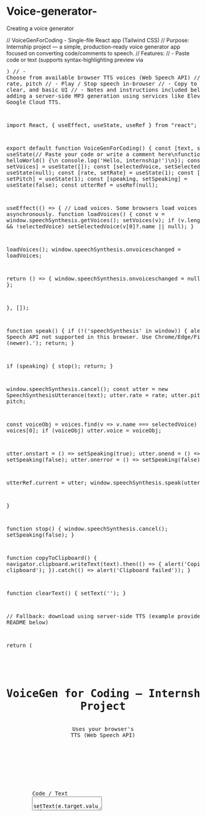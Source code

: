 # Voice-generator-
Creating a voice generator 

// VoiceGenForCoding - Single-file React app (Tailwind CSS) // Purpose: Internship project — a simple, production-ready voice generator app focused on converting code/comments to speech. // Features: // - Paste code or text (supports syntax-highlighting preview via <pre>) // - Choose from available browser TTS voices (Web Speech API) // - Configure rate, pitch // - Play / Stop speech in-browser // - Copy to clipboard, clear, and basic UI // - Notes and instructions included below for adding a server-side MP3 generation using services like ElevenLabs or Google Cloud TTS.

import React, { useEffect, useState, useRef } from "react";

export default function VoiceGenForCoding() { const [text, setText] = useState(// Paste your code or write a comment here\nfunction helloWorld() {\n  console.log('Hello, internship!')\n}); const [voices, setVoices] = useState([]); const [selectedVoice, setSelectedVoice] = useState(null); const [rate, setRate] = useState(1); const [pitch, setPitch] = useState(1); const [speaking, setSpeaking] = useState(false); const utterRef = useRef(null);

useEffect(() => { // Load voices. Some browsers load voices asynchronously. function loadVoices() { const v = window.speechSynthesis.getVoices(); setVoices(v); if (v.length && !selectedVoice) setSelectedVoice(v[0]?.name || null); }

loadVoices();
window.speechSynthesis.onvoiceschanged = loadVoices;

return () => {
  window.speechSynthesis.onvoiceschanged = null;
};

}, []);

function speak() { if (!('speechSynthesis' in window)) { alert('Web Speech API not supported in this browser. Use Chrome/Edge/Firefox (newer).'); return; }

if (speaking) {
  stop();
  return;
}

window.speechSynthesis.cancel();
const utter = new SpeechSynthesisUtterance(text);
utter.rate = rate;
utter.pitch = pitch;

const voiceObj = voices.find(v => v.name === selectedVoice) || voices[0];
if (voiceObj) utter.voice = voiceObj;

utter.onstart = () => setSpeaking(true);
utter.onend = () => setSpeaking(false);
utter.onerror = () => setSpeaking(false);

utterRef.current = utter;
window.speechSynthesis.speak(utter);

}

function stop() { window.speechSynthesis.cancel(); setSpeaking(false); }

function copyToClipboard() { navigator.clipboard.writeText(text).then(() => { alert('Copied to clipboard'); }).catch(() => alert('Clipboard failed')); }

function clearText() { setText(''); }

// Fallback: download using server-side TTS (example provided in README below)

return ( <div className="min-h-screen bg-slate-50 flex items-start justify-center p-6"> <div className="w-full max-w-4xl bg-white rounded-2xl shadow-md p-6"> <header className="flex items-center justify-between mb-4"> <h1 className="text-2xl font-semibold">VoiceGen for Coding — Internship Project</h1> <div className="text-sm text-slate-500">Uses your browser's TTS (Web Speech API)</div> </header>

<main className="grid grid-cols-1 md:grid-cols-2 gap-6">
      <section>
        <label className="block text-sm font-medium text-slate-700 mb-2">Code / Text</label>
        <textarea
          value={text}
          onChange={e => setText(e.target.value)}
          rows={16}
          className="w-full p-3 border rounded-lg font-mono text-sm bg-slate-50"
        />

        <div className="flex gap-2 mt-3">
          <button onClick={speak} className="px-4 py-2 rounded-md shadow-sm bg-indigo-600 text-white">
            {speaking ? 'Stop' : 'Play'}
          </button>
          <button onClick={copyToClipboard} className="px-4 py-2 rounded-md border">Copy</button>
          <button onClick={clearText} className="px-4 py-2 rounded-md border">Clear</button>
        </div>

        <div className="mt-4 text-xs text-slate-500">
          Tip: Add short comments or a clean narration line above code to make the spoken output clearer for listeners.
        </div>
      </section>

      <aside>
        <label className="block text-sm font-medium text-slate-700 mb-2">Voice</label>
        <select
          value={selectedVoice || ''}
          onChange={e => setSelectedVoice(e.target.value)}
          className="w-full p-2 border rounded-md mb-3"
        >
          {voices.length === 0 && <option>Loading voices...</option>}
          {voices.map((v, i) => (
            <option key={i} value={v.name}>{v.name} — {v.lang}{v.default ? ' (default)' : ''}</option>
          ))}
        </select>

        <div className="mt-2">
          <label className="block text-sm">Rate: {rate.toFixed(1)}</label>
          <input type="range" min="0.5" max="2" step="0.1" value={rate} onChange={e => setRate(parseFloat(e.target.value))} />
        </div>

        <div className="mt-2">
          <label className="block text-sm">Pitch: {pitch.toFixed(1)}</label>
          <input type="range" min="0.5" max="2" step="0.1" value={pitch} onChange={e => setPitch(parseFloat(e.target.value))} />
        </div>

        <div className="mt-4 p-3 border rounded-md bg-slate-50 text-sm">
          <strong>Export / Download</strong>
          <p className="mt-2 text-xs text-slate-600">Browser TTS (used here) plays audio but cannot always save an MP3 reliably. For downloadable files, set up a small server that uses a TTS provider (ElevenLabs, Google Cloud TTS, AWS Polly) — example server code is in the README below.</p>
        </div>
      </aside>
    </main>

    <hr className="my-6" />

    <section>
      <h2 className="text-lg font-medium mb-2">Live Preview</h2>
      <div className="p-4 rounded-md bg-black text-white font-mono text-sm overflow-auto max-h-48">
        <pre>{text}</pre>
      </div>
    </section>

    <footer className="mt-6 text-xs text-slate-500">
      <strong>Internship notes:</strong> include this app in your portfolio as a small React project. Add a server-side TTS to support MP3 downloads and to show your backend skills. See the example Node/Express snippet below.

      <details className="mt-3">
        <summary className="cursor-pointer">Server-side example (Node.js + Express + ElevenLabs / Google TTS)</summary>
        <div className="mt-2 text-xs text-slate-600">

{`// Example: server.js (Node/Express) - pseudocode, replace with your API key and provider

const express = require('express'); const fetch = require('node-fetch'); const fs = require('fs'); const app = express(); app.use(express.json());

app.post('/synthesize', async (req, res) => { const { text, voice } = req.body; // Example for ElevenLabs (replace URL and headers with correct provider docs) const response = await fetch('https://api.elevenlabs.io/v1/text-to-speech/' + (voice || 'alloy'), { method: 'POST', headers: { 'Content-Type': 'application/json', 'xi-api-key': process.env.ELEVENLABS_KEY }, body: JSON.stringify({ text }) });

const arrayBuffer = await response.arrayBuffer(); res.set('Content-Type', 'audio/mpeg'); res.send(Buffer.from(arrayBuffer)); });

app.listen(3001, () => console.log('TTS server listening on 3001'));

// On the frontend you would call POST /synthesize, then download the returned audio and save as .mp3 `} </div> </details> </footer> </div> </div> ); }

/* README / How to run (for your internship submission)

1. Frontend (this React component)



Create a React app (Vite or Create React App).

Add Tailwind CSS (recommended) for styling.

Drop this component in src/App.jsx and import it in main.jsx.

Run: npm install && npm run dev


2. Optional Backend for downloadable MP3s



Node.js + Express server (example above).

Use a TTS provider (ElevenLabs, Google Cloud, AWS Polly) — requires API key and following provider docs.

Expose an endpoint that converts text to audio and returns an audio file.


3. Demo & Testing



Show how the app reads a code snippet.

Add a short README describing tech choices and API considerations.


Good luck — if you want, I can also generate the Node/Express server file and a sample README ZIP you can submit for your internship. */

